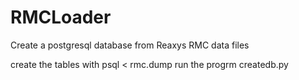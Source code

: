 # RMCLoader
Create a postgresql database from Reaxys RMC data files

create the tables with psql < rmc.dump
run the progrm createdb.py

